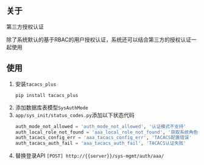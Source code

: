 ## 关于

第三方授权认证

除了系统默认的基于RBAC的用户授权认证，系统还可以结合第三方的授权认证一起使用

## 使用

1. 安装`tacacs_plus`
   ```shell
   pip install tacacs_plus
   ```
2. 添加数据库表模型`SysAuthMode`
3. `app/sys_init/status_codes.py`添加以下状态代码
   ```python
   auth_mode_not_allowed = 'auth_mode_not_allowed', '认证模式不支持'
   auth_local_role_not_found = 'aaa_local_role_not_found', '获取系统角色失败'
   auth_tacacs_config_err = 'aaa_tacacs_config_err', 'TACACS配置错误'
   auth_tacacs_auth_fail = 'aaa_tacacs_auth_fail', 'TACACS认证失败'
   ```
4. 替换登录API `[POST] http://{{server}}/sys-mgmt/auth/aaa/`
